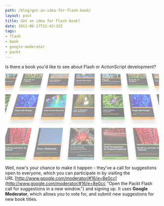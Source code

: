 ```yaml
---
path: /blog/got-an-idea-for-flash-book/
layout: post
title: Got an idea for Flash book?
date: 2011-06-17T22:43:32Z
tags:
- flash
- book
- google-moderator
- packt
---
```


Is there a book you'd like to see about Flash or ActionScript development?

![](packt-covers.png)

Well, now's your chance to make it happen - they've a call for suggestions open to everyone, which you can participate in by visiting the URL [http://www.google.com/moderator/#16/e=8e0cc](http://www.google.com/moderator/#16/e=8e0cc "Open the Packt Flash call for suggestions in a new window.") and signing up. It uses **Google Moderator**, which allows you to vote for, and submit new suggestions for new book titles.